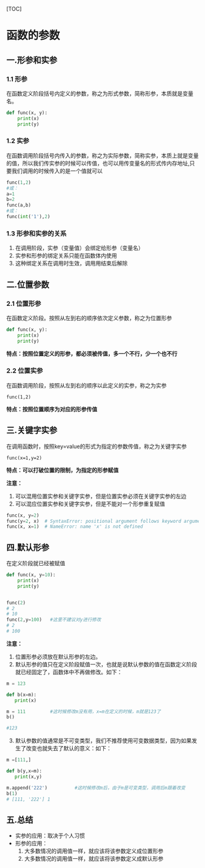 [TOC]

# 函数的参数

## 一.形参和实参

### 1.1 形参

在函数定义阶段括号内定义的参数，称之为形式参数，简称形参，本质就是变量名。

```python
def func(x, y):
    print(x)
    print(y)
```

### 1.2 实参

在函数调用阶段括号内传入的参数，称之为实际参数，简称实参，本质上就是变量的值，所以我们传实参的时候可以传值，也可以用传变量名的形式传内存地址,只要我们调用的时候传入的是一个值就可以

```python
func(1,2)
#或：
a=1
b=2
func(a,b)
#或：
func(int('1'),2)
```

### 1.3 形参和实参的关系

1. 在调用阶段，实参（变量值）会绑定给形参（变量名）
2. 实参和形参的绑定关系只能在函数体内使用
3. 这种绑定关系在调用时生效，调用用结束后解除



## 二.位置参数

### 2.1 位置形参

在函数定义阶段。按照从左到右的顺序依次定义参数，称之为位置形参

```python
def func(x, y):
    print(x)
    print(y)
```

**特点：按照位置定义的形参，都必须被传值，多一个不行，少一个也不行**

### 2.2 位置实参

在函数调用阶段，按照从左到右的顺序以此定义的实参，称之为实参

`func(1,2)`

**特点：按照位置顺序为对应的形参传值**



## 三.关键字实参

在调用函数时，按照key=value的形式为指定的参数传值，称之为关键字实参

`func(x=1,y=2)`

**特点：可以打破位置的限制，为指定的形参赋值**

**注意：**

1. 可以混用位置实参和关键字实参，但是位置实参必须在关键字实参的左边
2. 可以混应位置实参和关键字实参，但是不能对一个形参重复赋值

```python
func(x, y=2)
func(y=2, x)  # SyntaxError: positional argument follows keyword argument
func(x, x=1)  # NameError: name 'x' is not defined
```



## 四.默认形参

在定义阶段就已经被赋值

```python
def func(x, y=10):
    print(x)
    print(y)


func(2)
# 2
# 10
func(2,y=100)   #这里不建议对y进行修改
# 2
# 100
```

**注意：**

1. 位置形参必须放在默认形参的左边。     
2. 默认形参的值只在定义阶段赋值一次，也就是说默认参数的值在函数定义阶段就已经固定了，函数体中不再做修改。如下：                                                                                                                                                                                                                                                                                                                                                                                                                                                                                                                                                                                                                                                                                                                                                                                                                                                                                                                                                                                                                                                                                                                                                                                                                                                      

```python
m = 123

def b(x=m):
   print(x)

m = 111         #这时候修改m没有用，x=m在定义的时候，m就是123了
b()

#123
```

3. 默认参数的值通常是不可变类型，我们不推荐使用可变数据类型，因为如果发生了改变也就失去了默认的意义：如下：

```python
m =[111,]

def b(y,x=m):
   print(x,y)

m.append('222')          #这时候修改m后，由于m是可变类型，调用后m跟着改变
b(1)
# [111, '222'] 1
```



## 五.总结

- 实参的应用：取决于个人习惯
- 形参的应用：
  1. 大多数情况的调用值一样，就应该将该参数定义成位置形参
  2. 大多数情况的调用值一样，就应该将该参数定义成默认形参